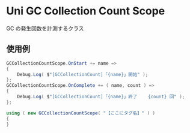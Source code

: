# Uni GC Collection Count Scope

GC の発生回数を計測するクラス  

## 使用例

```cs
GCCollectionCountScope.OnStart += name =>
{
    Debug.Log( $"[GCCollectionCount]「{name}」開始" );
};
GCCollectionCountScope.OnComplete += ( name, count ) =>
{
    Debug.Log( $"[GCCollectionCount]「{name}」終了    {count} 回" );
};

using ( new GCCollectionCountScope( "【ここにタグ名】" ) )
{
}
```